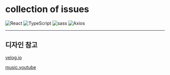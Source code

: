 # collection of issues
<img src="https://img.shields.io/badge/React-61DAFB?style=flat-square&logo=React&logoColor=white" alt="React"/> <img src="https://img.shields.io/badge/TypeScript-3178C6?style=flat-square&logo=TypeScript&logoColor=white" alt="TypeScript"/> <img src="https://img.shields.io/badge/Sass-CC6699?style=flat-square&logo=Sass&logoColor=white" alt="sass"/> <img src="https://img.shields.io/badge/Axios-5A29E4?style=flat-square&logo=Axios&logoColor=white" alt="Axios"/>

---

## 디자인 참고
[velog.io](https://velog.io/)

[music.youtube](https://music.youtube.com/)